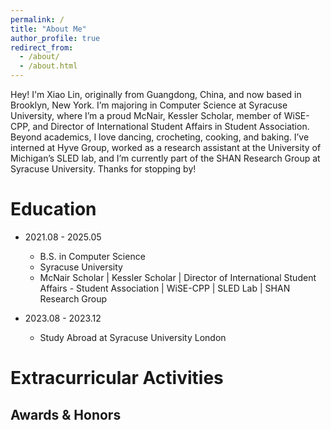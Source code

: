 ```yaml
---
permalink: /
title: "About Me"
author_profile: true
redirect_from: 
  - /about/
  - /about.html
---
```


Hey! I'm Xiao Lin, originally from Guangdong, China, and now based in Brooklyn, New York. I’m majoring in Computer Science at Syracuse University, where I’m a proud McNair, Kessler Scholar, member of WiSE-CPP, and Director of International Student Affairs in Student Association. Beyond academics, I love dancing, crocheting, cooking, and baking. I’ve interned at Hyve Group, worked as a research assistant at the University of Michigan’s SLED lab, and I’m currently part of the SHAN Research Group at Syracuse University. Thanks for stopping by!

Education
======
- 2021.08 - 2025.05
  - B.S. in Computer Science
  - Syracuse University
  - McNair Scholar | Kessler Scholar | Director of International Student Affairs - Student Association | WiSE-CPP | SLED Lab | SHAN Research Group

- 2023.08 - 2023.12
  - Study Abroad at Syracuse University London


Extracurricular Activities
======


Awards & Honors
------
